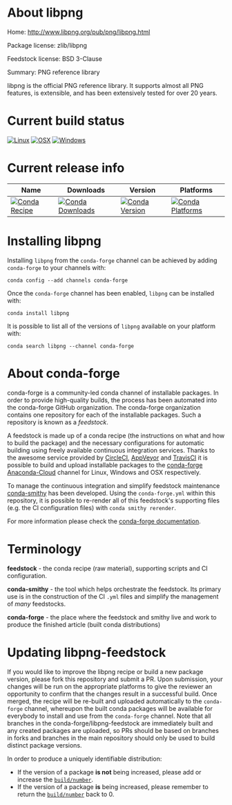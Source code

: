 About libpng
============

Home: http://www.libpng.org/pub/png/libpng.html

Package license: zlib/libpng

Feedstock license: BSD 3-Clause

Summary: PNG reference library

libpng is the official PNG reference library. It supports almost all PNG
features, is extensible, and has been extensively tested for over 20 years.


Current build status
====================

[![Linux](https://img.shields.io/circleci/project/github/conda-forge/libpng-feedstock/master.svg?label=Linux)](https://circleci.com/gh/conda-forge/libpng-feedstock)
[![OSX](https://img.shields.io/travis/conda-forge/libpng-feedstock/master.svg?label=macOS)](https://travis-ci.org/conda-forge/libpng-feedstock)
[![Windows](https://img.shields.io/appveyor/ci/conda-forge/libpng-feedstock/master.svg?label=Windows)](https://ci.appveyor.com/project/conda-forge/libpng-feedstock/branch/master)

Current release info
====================

| Name | Downloads | Version | Platforms |
| --- | --- | --- | --- |
| [![Conda Recipe](https://img.shields.io/badge/recipe-libpng-green.svg)](https://anaconda.org/conda-forge/libpng) | [![Conda Downloads](https://img.shields.io/conda/dn/conda-forge/libpng.svg)](https://anaconda.org/conda-forge/libpng) | [![Conda Version](https://img.shields.io/conda/vn/conda-forge/libpng.svg)](https://anaconda.org/conda-forge/libpng) | [![Conda Platforms](https://img.shields.io/conda/pn/conda-forge/libpng.svg)](https://anaconda.org/conda-forge/libpng) |

Installing libpng
=================

Installing `libpng` from the `conda-forge` channel can be achieved by adding `conda-forge` to your channels with:

```
conda config --add channels conda-forge
```

Once the `conda-forge` channel has been enabled, `libpng` can be installed with:

```
conda install libpng
```

It is possible to list all of the versions of `libpng` available on your platform with:

```
conda search libpng --channel conda-forge
```


About conda-forge
=================

conda-forge is a community-led conda channel of installable packages.
In order to provide high-quality builds, the process has been automated into the
conda-forge GitHub organization. The conda-forge organization contains one repository
for each of the installable packages. Such a repository is known as a *feedstock*.

A feedstock is made up of a conda recipe (the instructions on what and how to build
the package) and the necessary configurations for automatic building using freely
available continuous integration services. Thanks to the awesome service provided by
[CircleCI](https://circleci.com/), [AppVeyor](http://www.appveyor.com/)
and [TravisCI](https://travis-ci.org/) it is possible to build and upload installable
packages to the [conda-forge](https://anaconda.org/conda-forge)
[Anaconda-Cloud](http://docs.anaconda.org/) channel for Linux, Windows and OSX respectively.

To manage the continuous integration and simplify feedstock maintenance
[conda-smithy](http://github.com/conda-forge/conda-smithy) has been developed.
Using the ``conda-forge.yml`` within this repository, it is possible to re-render all of
this feedstock's supporting files (e.g. the CI configuration files) with ``conda smithy rerender``.

For more information please check the [conda-forge documentation](https://conda-forge.org/docs/).

Terminology
===========

**feedstock** - the conda recipe (raw material), supporting scripts and CI configuration.

**conda-smithy** - the tool which helps orchestrate the feedstock.
                   Its primary use is in the construction of the CI ``.yml`` files
                   and simplify the management of *many* feedstocks.

**conda-forge** - the place where the feedstock and smithy live and work to
                  produce the finished article (built conda distributions)


Updating libpng-feedstock
=========================

If you would like to improve the libpng recipe or build a new
package version, please fork this repository and submit a PR. Upon submission,
your changes will be run on the appropriate platforms to give the reviewer an
opportunity to confirm that the changes result in a successful build. Once
merged, the recipe will be re-built and uploaded automatically to the
`conda-forge` channel, whereupon the built conda packages will be available for
everybody to install and use from the `conda-forge` channel.
Note that all branches in the conda-forge/libpng-feedstock are
immediately built and any created packages are uploaded, so PRs should be based
on branches in forks and branches in the main repository should only be used to
build distinct package versions.

In order to produce a uniquely identifiable distribution:
 * If the version of a package **is not** being increased, please add or increase
   the [``build/number``](http://conda.pydata.org/docs/building/meta-yaml.html#build-number-and-string).
 * If the version of a package **is** being increased, please remember to return
   the [``build/number``](http://conda.pydata.org/docs/building/meta-yaml.html#build-number-and-string)
   back to 0.